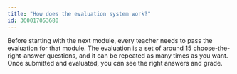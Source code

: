 ```yaml
---
title: "How does the evaluation system work?"
id: 360017053680
---
```


Before starting with the next module, every teacher needs to pass the evaluation for that module. The evaluation is a set of around 15 choose-the-right-answer questions, and it can be repeated as many times as you want. Once submitted and evaluated, you can see the right answers and grade.
